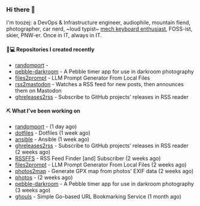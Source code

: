 ### Hi there 👋

I'm toozej: a DevOps & Infrastructure engineer, audiophile, mountain fiend, photographer, car nerd, ~loud typist~ [mech keyboard enthusiast](https://github.com/toozej/keebs), FOSS-ist, skier, PNW-er. Once in IT, always in IT.

#### 👨💻 Repositories I created recently

- [randomport](https://github.com/toozej/randomport) - 
- [pebble-darkroom](https://github.com/toozej/pebble-darkroom) - A Pebble timer app for use in darkroom photography
- [files2prompt](https://github.com/toozej/files2prompt) - LLM Prompt Generator From Local Files
- [rss2mastodon](https://github.com/toozej/rss2mastodon) - Watches a RSS feed for new posts, then announces them on Mastodon
- [ghreleases2rss](https://github.com/toozej/ghreleases2rss) - Subscribe to GitHub projects’ releases in RSS reader

#### ⛏️ What I've been working on

- [randomport](https://github.com/toozej/randomport) -  (1 day ago)
- [dotfiles](https://github.com/toozej/dotfiles) - Dotfiles (1 week ago)
- [ansible](https://github.com/toozej/ansible) - Ansible (1 week ago)
- [ghreleases2rss](https://github.com/toozej/ghreleases2rss) - Subscribe to GitHub projects’ releases in RSS reader (2 weeks ago)
- [RSSFFS](https://github.com/toozej/RSSFFS) - RSS Feed Finder [and] Subscriber (2 weeks ago)
- [files2prompt](https://github.com/toozej/files2prompt) - LLM Prompt Generator From Local Files (2 weeks ago)
- [photos2map](https://github.com/toozej/photos2map) - Generate GPX map from photos' EXIF data (2 weeks ago)
- [photos](https://github.com/toozej/photos) -  (2 weeks ago)
- [pebble-darkroom](https://github.com/toozej/pebble-darkroom) - A Pebble timer app for use in darkroom photography (3 weeks ago)
- [ghouls](https://github.com/toozej/ghouls) - Simple Go-based URL Bookmarking Service (1 month ago)
